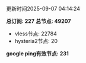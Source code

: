 更新时间2025-09-07 04:14:24

**总订阅: 227**
**总节点: 49207**
- vless节点: 22784
- hysteria2节点: 20

**google ping有效节点: 231**
